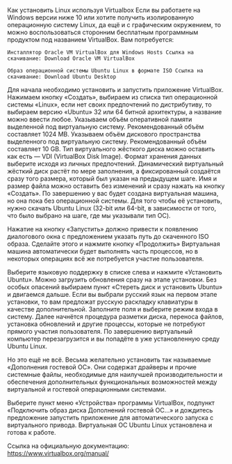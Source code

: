 Как установить Linux используя Virtualbox
Если вы работаете на Windows версии ниже 10 или хотите получить изолированную операционную систему Linux, да ещё и с графическим окружением, то можно воспользоваться сторонним бесплатным программным продуктом под названием VirtualBox.
Вам потребуется:

    Инсталлятор Oracle VM VirtualBox для Windows Hosts Ссылка на скачивание: Download Oracle VM VirtualBox

    Образ операционной системы Ubuntu Linux в формате ISO Ссылка на скачивание: Download Ubuntu Desktop

Для начала необходимо установить и запустить приложение VirtualBox.
Нажимаем кнопку «Создать», выбираем из списка тип операционной системы «Linux», если нет своих предпочтений по дистрибутиву, то выбираем версию «Ubuntu» 32 или 64 битной архитектуры, а название можно ввести любое.
Указываем объём оперативной памяти выделенной под виртуальную систему. Рекомендованный объём составляет 1024 MB.
Указываем объём дискового пространства выделенного под виртуальную систему. Рекомендованный объём составляет 10 GB.
Тип виртуального жёсткого диска можно оставить как есть — VDI (VirtualBox Disk Image).
Формат хранения данных выберите исходя из личных предпочтений. Динамический виртуальный жёсткий диск растёт по мере заполнения, а фиксированный создаётся сразу того размера, который был указан на предыдущем шаге.
Имя и размер файла можно оставить без изменений и сразу нажать на кнопку «Создать».
По завершению у вас будет создана виртуальная машина, но она пока без операционной системы. Для того чтобы её установить, нужно скачать Ubuntu Linux (32-bit или 64-bit, в зависимости от того, что было выбрано на шаге, где мы указывали тип ОС).

Нажатие на кнопку «Запустить» должно привести к появлению диалогового окна с предложением указать путь до скаченного ISO образа. Сделайте этого и нажмите кнопку «Продолжить»
Виртуальная машина автоматически будет выполнять часть процессов, но в некоторых операциях всё же потребуется участие пользователя.

Выберите языковую поддержку в списке слева и нажмите «Установить Ubuntu».
Можно загрузить обновления сразу на этапе установки.
Без особых опасений выбираем пункт «Стереть диск и установить Ubuntu» и двигаемся дальше.
Если вы выбрали русский язык на первом этапе установки, то вам предложат русскую раскладку клавиатуры в качестве дополнительной.
Заполните поля и выберите режим входа в систему.
Далее начнётся процедура разметки диска, переноса файлов, установка обновлений и другие процессы, которые не потребуют прямого участия пользователя.
По завершению виртуальный компьютер перезагрузится и вы попадёте в уже установленную среду Ubuntu Linux.

Но это ещё не всё. Весьма желательно установить так называемые «Дополнения гостевой ОС». Они содержат драйверы и прочие системные файлы, необходимые для наилучшей производительности и обеспечения дополнительных функциональных возможностей между виртуальной и гостевой операционными системами.

Выберите пункт меню «Устройства» программы VirtualBox, подпункт «Подключить образ диска Дополнений гостевой ОС…» и дождитесь предложение запустить приложение для автоматического запуска с виртуального привода.
Виртуальная ОС Ubuntu Linux установлена и готова к работе.

Ссылка на официальную документацию: https://www.virtualbox.org/manual/
